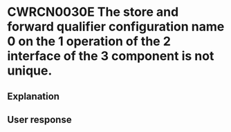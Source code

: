 # CWRCN0030E The store and forward qualifier configuration name 0 on the 1 operation of the 2 interface of the 3 component is not unique.

## Explanation

## User response